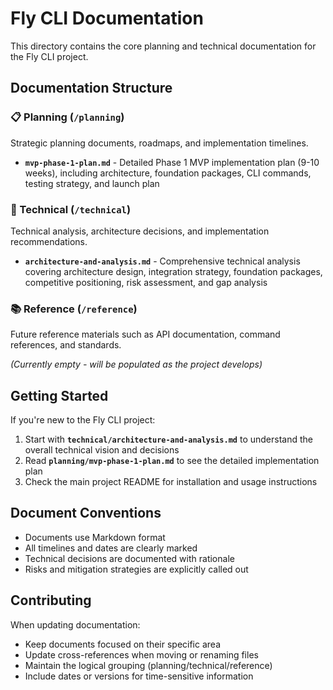 # Fly CLI Documentation

This directory contains the core planning and technical documentation for the Fly CLI project.

## Documentation Structure

### 📋 Planning (`/planning`)
Strategic planning documents, roadmaps, and implementation timelines.

- **`mvp-phase-1-plan.md`** - Detailed Phase 1 MVP implementation plan (9-10 weeks), including architecture, foundation packages, CLI commands, testing strategy, and launch plan

### 🔧 Technical (`/technical`)
Technical analysis, architecture decisions, and implementation recommendations.

- **`architecture-and-analysis.md`** - Comprehensive technical analysis covering architecture design, integration strategy, foundation packages, competitive positioning, risk assessment, and gap analysis

### 📚 Reference (`/reference`)
Future reference materials such as API documentation, command references, and standards.

*(Currently empty - will be populated as the project develops)*

## Getting Started

If you're new to the Fly CLI project:

1. Start with **`technical/architecture-and-analysis.md`** to understand the overall technical vision and decisions
2. Read **`planning/mvp-phase-1-plan.md`** to see the detailed implementation plan
3. Check the main project README for installation and usage instructions

## Document Conventions

- Documents use Markdown format
- All timelines and dates are clearly marked
- Technical decisions are documented with rationale
- Risks and mitigation strategies are explicitly called out

## Contributing

When updating documentation:

- Keep documents focused on their specific area
- Update cross-references when moving or renaming files
- Maintain the logical grouping (planning/technical/reference)
- Include dates or versions for time-sensitive information
